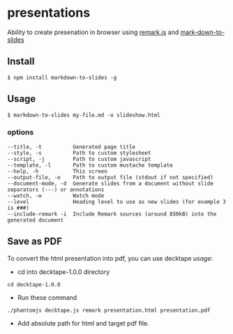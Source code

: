 # presentations
Ability to create presenation in browser using [remark.js](https://github.com/gnab/remark) and [mark-down-to-slides](https://github.com/partageit/markdown-to-slides)

## Install

```
$ npm install markdown-to-slides -g
```

## Usage

```
$ markdown-to-slides my-file.md -o slideshow.html
```
### options
```
--title, -t          Generated page title
--style, -s          Path to custom stylesheet
--script, -j         Path to custom javascript
--template, -l       Path to custom mustache template
--help, -h           This screen
--output-file, -o    Path to output file (stdout if not specified)
--document-mode, -d  Generate slides from a document without slide separators (---) or annotations
--watch, -w          Watch mode
--level              Heading level to use as new slides (for example 3 is ###)
--include-remark -i  Include Remark sources (around 850kB) into the generated document
```

## Save as PDF
To convert the html presentation into pdf, you can use decktape
*usage*:
- cd into decktape-1.0.0 directory
```
cd decktape-1.0.0
```
- Run these command
```
./phantomjs decktape.js remark presentation.html presentation.pdf
```
- Add absolute path for html and target pdf file.
